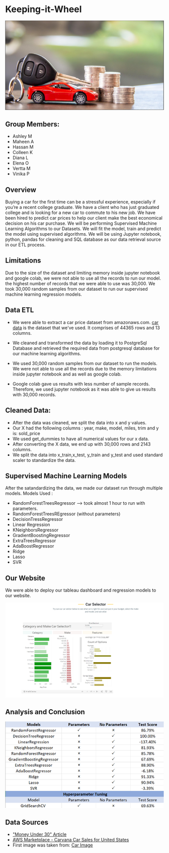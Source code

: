 # Keeping-it-Wheel
![Car](Images/BuyingaCar.png)

## Group Members:
* Ashley M
* Maheen A
* Hassan M
* Colleen K
* Diana L
* Elena O
* Vertta M
* Vinika P

## Overview
Buying a car for the first time can be a stressful experience, especially if you’re a recent college graduate. We have a client who has just graduated college and is looking for a new car to commute to his new job. We have been hired to predict car prices to help our client make the best economical decision on his car purchase. We will be performing Supervised Machine Learning Algorithms to our Datasets. We will fit the model, train and predict the model using supervised algorithms. We will be using Jupyter notebook, python, pandas for cleaning and SQL database as our data retrieval source in our ETL process.

## Limitations 
Due to the size of the dataset and limiting memory inside jupyter notebook and google colab, we were not able to use all the records to run our model. the highest number of records that we were able to use was 30,000. We took 30,000 random samples from our dataset to run our supervised machine learning regression models.

## Data ETL
* We were able to extract a car price dataset from amazonaws.com. [car data](https://aws.amazon.com/marketplace/pp/prodview-y77x3t6zisn4w?sr=0-2&ref_=beagle&applicationId=AWSMPContessa#dataSets) is the dataset that we've used. It comprises of 44365 rows and 13 columns.

* We cleaned and transformed the data by loading it to PostgreSql Database and retrieved the required data from postgresql database for our machine learning algorithms.

* We used 30,000 random samples from our dataset to run the models. We were not able to use all the records due to the memory limitations inside jupyter notebook and as well as google colab. 

* Google colab gave us results with less number of sample records. Therefore, we used jupyter notebook as it was able to give us results with 30,000 records.


## Cleaned Data:

* After the data was cleaned, we split the data into x and y values. 
* Our X had the following columns : year, make, model, miles, trim and y is: sold_price
* We used get_dummies to have all numerical values for our x data. 
* After converting the X data, we end up with 30,000 rows and 2143 columns.  
* We split the data into x_train,x_test, y_train and y_test and used standard scaler to standardize the data. 

## Supervised Machine Learning Models 

After the satandardizing the data, we made our dataset run through multiple models. Models Used :
* RandomForestTreesRegressor --> took almost 1 hour to run with parameters. 
* RandomForestTreesREgressor (without parameters)
* DecisionTressRegressor
* Linear Regression
* KNeighborsRegressor
* GradientBoostingRegressor
* ExtraTreesRegressor
* AdaBoostRegressor
* Ridge
* Lasso
* SVR


## Our Website 

We were able to deploy our tableau dashboard and regression models to our website. 

![Tableau](Images/tableaudashboard.png)



## Analysis and Conclusion
![Image](Images/TableofMLModels.png)


## Data Sources
* ["Money Under 30" Article](https://www.moneyunder30.com/how-much-car-can-you-afford)
* [AWS Marketplace - Carvana Car Sales for United States](https://aws.amazon.com/marketplace/pp/prodview-y77x3t6zisn4w?sr=0-2&ref_=beagle&applicationId=AWSMPContessa#offers)
* First image was taken from: [Car Image](https://plungedindebt.com/wp-content/uploads/2019/08/Leasing-A-Car.jpg)

